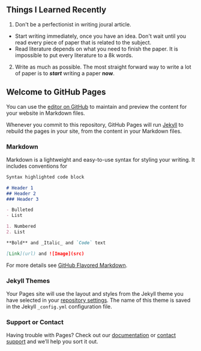 ## Things I Learned Recently
1. Don't be a perfectionist in writing joural article. 

- Start writing immediately, once you have an idea. Don't wait until you read every piece of paper that is related to the subject. 
- Read literature depends on what you need to finish the paper. It is impossible to put every literature to a 8k words. 

2. Write as much as possible. The most straight forward way to write a lot of paper is to ***start*** writing a paper **now**. 



## Welcome to GitHub Pages

You can use the [editor on GitHub](https://github.com/lululy/random.noise/edit/gh-pages/index.md) to maintain and preview the content for your website in Markdown files.

Whenever you commit to this repository, GitHub Pages will run [Jekyll](https://jekyllrb.com/) to rebuild the pages in your site, from the content in your Markdown files.

### Markdown

Markdown is a lightweight and easy-to-use syntax for styling your writing. It includes conventions for

```markdown
Syntax highlighted code block

# Header 1
## Header 2
### Header 3

- Bulleted
- List

1. Numbered
2. List

**Bold** and _Italic_ and `Code` text

[Link](url) and ![Image](src)
```

For more details see [GitHub Flavored Markdown](https://guides.github.com/features/mastering-markdown/).

### Jekyll Themes

Your Pages site will use the layout and styles from the Jekyll theme you have selected in your [repository settings](https://github.com/lululy/random.noise/settings). The name of this theme is saved in the Jekyll `_config.yml` configuration file.

### Support or Contact

Having trouble with Pages? Check out our [documentation](https://docs.github.com/categories/github-pages-basics/) or [contact support](https://github.com/contact) and we’ll help you sort it out.

